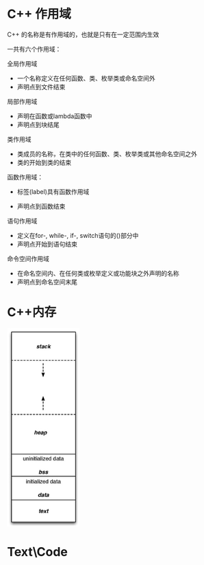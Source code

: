 # C++ 作用域

C++ 的名称是有作用域的，也就是只有在一定范围内生效

一共有六个作用域：

全局作用域

+ 一个名称定义在任何函数、类、枚举类或命名空间外
+ 声明点到文件结束

局部作用域

+ 声明在函数或lambda函数中
+ 声明点到块结尾

类作用域

+ 类成员的名称，在类中的任何函数、类、枚举类或其他命名空间之外
+ 类的开始到类的结束

函数作用域：

+ 标签(label)具有函数作用域

+ 声明点到函数结束

语句作用域

+ 定义在for-, while-, if-, switch语句的()部分中
+ 声明点开始到语句结束

命令空间作用域

+ 在命名空间内、在任何类或枚举定义或功能块之外声明的名称
+ 声明点到命名空间末尾

# C++内存

![image-20230421164303205](基础知识/img/image-20230421164303205.png)

# Text\Code